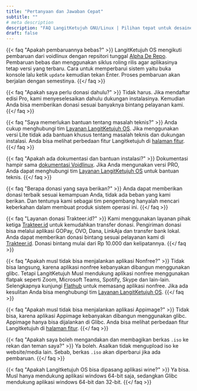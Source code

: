 ```yaml
---
title: "Pertanyaan dan Jawaban Cepat"
subtitle: ""
# meta description
description: "FAQ LangitKetujuh GNU/Linux | Pilihan tepat untuk desainer dan pengguna desktop"
draft: false
---
```



{{< faq "Apakah pembaruannya bebas?" >}}
LangitKetujuh OS mengikuti pembaruan dari voidlinux dengan repsitori tunggal [Alpha De Repo](https://alpha.de.repo.voidlinux.org). Pembaruan bebas dan menggunakan siklus roling rilis agar aplikasinya tetap versi yang terbaru. Cara untuk memperbarui sistem yaitu buka konsole lalu ketik `update` kemudian tekan Enter. Proses pembaruan akan berjalan dengan semestinya.
{{</ faq >}}

{{< faq "Apakah saya perlu donasi dahulu?" >}}
Tidak harus. Jika mendaftar edisi Pro, kami menyeselesaikan dahulu dukungan instalasinya. Kemudian Anda bisa memberikan donasi sesuai banyaknya bintang pelayanan kami.
{{</ faq >}}

{{< faq "Saya memerlukan bantuan tentang masalah teknis?" >}}
Anda cukup menghubungi tim [Layanan LangitKetujuh OS](https://t.me/langitketujuhCS). Jika menggunakan versi Lite tidak ada bantuan khusus tentang masalah teknis dan dukungan instalasi. Anda bisa melihat perbedaan fitur Langitketujuh di [halaman fitur](/fitur).
{{</ faq >}}

{{< faq "Apakah ada dokumentasi dan bantuan instalasi?" >}}
Dokumentasi hampir sama [dokumentasi Voidlinux](https://docs.voidlinux.org/). Jika Anda mengunakan versi PRO, Anda dapat menghubungi tim [Layanan LangitKetujuh OS](https://t.me/langitketujuhCS) untuk bantuan teknis.
{{</ faq >}}

{{< faq "Berapa donasi yang saya berikan?" >}}
Anda dapat memberikan donasi terbaik sesuai kemampuan Anda, tidak ada beban yang kami berikan. Dan tentunya kami sebagai tim pengembang hanyalah mencari keberkahan dalam membuat produk sistem operasi ini.
{{</ faq >}}

{{< faq "Layanan donasi Trakteer.id?" >}}
Kami menggunakan layanan pihak ketiga [Trakteer.id](https://trakteer.id/langitketujuh.id) untuk kemudahkan transfer donasi. Pengiriman donasi bisa melalui aplikasi GOPay, OVO, Dana, LinkAja dan transfer bank lokal. Anda dapat memberikan donasi bintang sesuai pelayanan kami di [Trakteer.id](https://trakteer.id/langitketujuh.id). Donasi bintang mulai dari Rp 10.000 dan kelipatannya.
{{</ faq >}}

{{< faq "Apakah musl tidak bisa menjalankan aplikasi Nonfree?" >}}
Tidak bisa langsung, karena aplikasi nonfree kebanyakan dibangun menggunakan glibc. Tetapi LangitKetujuh Musl mendukung aplikasi nonfree menggunakan flatpak seperti Zoom, Microsoft Teams, Spotify, Skype dan lain-lain. Selengkapnya kunjungi [Flathub](https://flathub.org) untuk memasang aplikasi nonfree. Jika ada kesulitan Anda bisa menghubungi tim [Layanan LangitKetujuh OS](https://t.me/langitketujuhCS).
{{</ faq >}}

{{< faq "Apakah musl tidak bisa menjalankan aplikasi Appimage?" >}}
Tidak bisa, karena aplikasi Appimage kebanyakan dibangun menggunakan glibc. Appimage hanya bisa dijalankan di Glibc. Anda bisa melihat perbedaan fitur Langitketujuh di [halaman fitur](/fitur).
{{</ faq >}}

{{< faq "Apakah saya boleh mengandakan dan membagikan berkas `.iso` ke rekan dan teman saya?" >}}
Ya boleh. Asalkan tidak mengupload iso ke website/media lain. Sebab, berkas `.iso` akan diperbarui jika ada pembaruan.
{{</ faq >}}

{{< faq "Apakah Langitketujuh OS bisa dipasang aplikasi wine?" >}}
Ya bisa. Musl hanya mendukung aplikasi windows 64-bit saja, sedangkan Glibc mendukung aplikasi windows 64-bit dan 32-bit.
{{</ faq >}}


